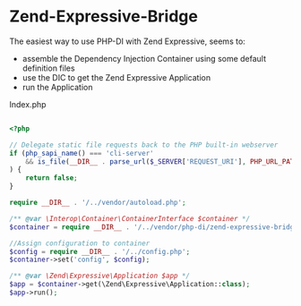 # Zend-Expressive-Bridge

The easiest way to use PHP-DI with Zend Expressive, seems to:
 
 - assemble the Dependency Injection Container using some default definition files
 - use the DIC to get the Zend Expressive Application
 - run the Application

Index.php

```php

<?php

// Delegate static file requests back to the PHP built-in webserver
if (php_sapi_name() === 'cli-server'
    && is_file(__DIR__ . parse_url($_SERVER['REQUEST_URI'], PHP_URL_PATH))
) {
    return false;
}

require __DIR__ . '/../vendor/autoload.php';

/** @var \Interop\Container\ContainerInterface $container */
$container = require __DIR__ . '/../vendor/php-di/zend-expressive-bridge/config/container.php';

//Assign configuration to container
$config = require __DIR__ . '/../config.php';
$container->set('config', $config);

/** @var \Zend\Expressive\Application $app */
$app = $container->get(\Zend\Expressive\Application::class);
$app->run();

```
